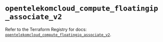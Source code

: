 # `opentelekomcloud_compute_floatingip_associate_v2`

Refer to the Terraform Registry for docs: [`opentelekomcloud_compute_floatingip_associate_v2`](https://registry.terraform.io/providers/opentelekomcloud/opentelekomcloud/1.36.2/docs/resources/compute_floatingip_associate_v2).
